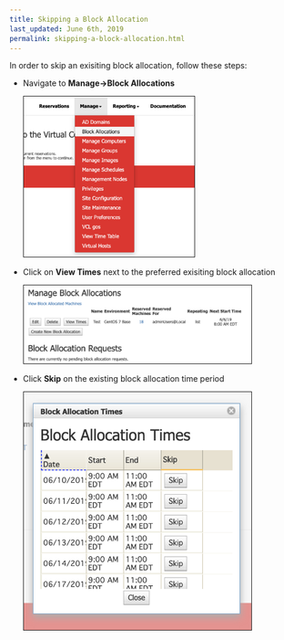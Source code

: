 ```yaml
---
title: Skipping a Block Allocation
last_updated: June 6th, 2019
permalink: skipping-a-block-allocation.html
---
```

In order to skip an exisiting block allocation, follow these steps:

* Navigate to **Manage->Block Allocations**

    <img src="images/manage-block-allocation.png" width="300" border="1">
* Click on **View Times** next to the preferred exisiting block allocation

    <img src="images/edit-block-allocation.png" width="400" border="1">
*  Click **Skip** on the existing block allocation time period

    <img src="images/skip-block-allocation.png" width="400" border="1"> 